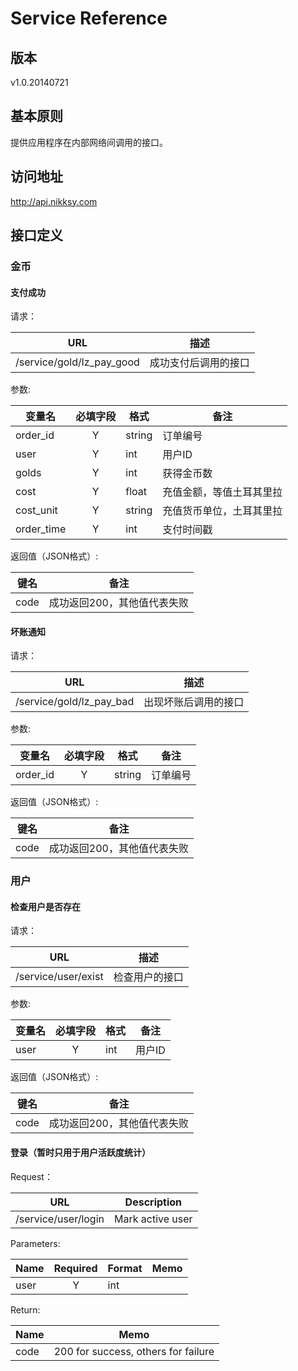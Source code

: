 # Service Reference

## 版本

v1.0.20140721

## 基本原则

提供应用程序在内部网络间调用的接口。

## 访问地址

http://api.nikksy.com

## 接口定义

### 金币

#### 支付成功

请求：

URL | 描述 
----   | ----
/service/gold/lz_pay_good | 成功支付后调用的接口

参数:

变量名 | 必填字段 | 格式 | 备注
----    | :----:        | ----      | ----
order_id | Y | string | 订单编号
user | Y | int | 用户ID
golds | Y | int | 获得金币数
cost | Y | float | 充值金额，等值土耳其里拉
cost_unit | Y | string | 充值货币单位，土耳其里拉
order_time | Y | int | 支付时间戳

返回值（JSON格式）:

键名 | 备注
----    | ----
code | 成功返回200，其他值代表失败

#### 坏账通知

请求：

URL | 描述 
----   | ----
/service/gold/lz_pay_bad | 出现坏账后调用的接口

参数:

变量名 | 必填字段 | 格式 | 备注
----    | :----:        | ----      | ----
order_id | Y | string | 订单编号

返回值（JSON格式）:

键名 | 备注
----    | ----
code | 成功返回200，其他值代表失败

### 用户

#### 检查用户是否存在

请求：

URL | 描述 
----   | ----
/service/user/exist | 检查用户的接口

参数:

变量名 | 必填字段 | 格式 | 备注
----    | :----:        | ----      | ----
user | Y | int | 用户ID

返回值（JSON格式）:

键名 | 备注
----    | ----
code | 成功返回200，其他值代表失败

#### 登录（暂时只用于用户活跃度统计）

Request：

URL | Description 
----   | ----
/service/user/login | Mark active user

Parameters:

Name | Required | Format | Memo
----    | :----:        | ----      | ----
user | Y | int | 

Return:

Name | Memo
----    | ----
code | 200 for success, others for failure
